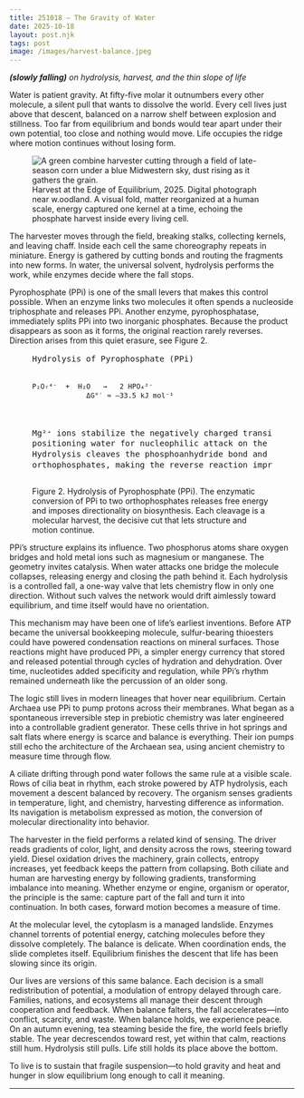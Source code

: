 ```yaml
---
title: 251018 – The Gravity of Water
date: 2025-10-18
layout: post.njk
tags: post
image: /images/harvest-balance.jpeg
---
```


**_(slowly falling)_**
*on hydrolysis, harvest, and the thin slope of life*

Water is patient gravity. At fifty-five molar it outnumbers every other molecule, a silent pull that wants to dissolve the world. Every cell lives just above that descent, balanced on a narrow shelf between explosion and stillness. Too far from equilibrium and bonds would tear apart under their own potential, too close and nothing would move. Life occupies the ridge where motion continues without losing form.

<figure>
  <img src="/images/harvest-balance.jpeg" alt="A green combine harvester cutting through a field of late-season corn under a blue Midwestern sky, dust rising as it gathers the grain.">
  <figcaption>
    Harvest at the Edge of Equilibrium, 2025. Digital photograph near w.oodland. A visual fold, matter reorganized at a human scale, energy captured one kernel at a time, echoing the phosphate harvest inside every living cell.
  </figcaption>
</figure>

The harvester moves through the field, breaking stalks, collecting kernels, and leaving chaff. Inside each cell the same choreography repeats in miniature. Energy is gathered by cutting bonds and routing the fragments into new forms. In water, the universal solvent, hydrolysis performs the work, while enzymes decide where the fall stops.

Pyrophosphate (PPi) is one of the small levers that makes this control possible. When an enzyme links two molecules it often spends a nucleoside triphosphate and releases PPi. Another enzyme, pyrophosphatase, immediately splits PPi into two inorganic phosphates. Because the product disappears as soon as it forms, the original reaction rarely reverses. Direction arises from this quiet erasure, see Figure 2.

<figure>
<pre style="font-family: monospace; font-size: 0.9rem; line-height: 1.3;">
Hydrolysis of Pyrophosphate (PPi)

    P₂O₇⁴⁻  +  H₂O   →   2 HPO₄²⁻
                 ΔG°′ ≈ –33.5 kJ mol⁻¹

Mg²⁺ ions stabilize the negatively charged transition state,
positioning water for nucleophilic attack on the bridging oxygen.
Hydrolysis cleaves the phosphoanhydride bond and yields two orthophosphates,
making the reverse reaction improbable in vivo.
</pre>
<figcaption>
Figure 2. Hydrolysis of Pyrophosphate (PPi). The enzymatic conversion of PPi to two orthophosphates releases free energy and imposes directionality on biosynthesis. Each cleavage is a molecular harvest, the decisive cut that lets structure and motion continue.
</figcaption>
</figure>

PPi’s structure explains its influence. Two phosphorus atoms share oxygen bridges and hold metal ions such as magnesium or manganese. The geometry invites catalysis. When water attacks one bridge the molecule collapses, releasing energy and closing the path behind it. Each hydrolysis is a controlled fall, a one-way valve that lets chemistry flow in only one direction. Without such valves the network would drift aimlessly toward equilibrium, and time itself would have no orientation.

This mechanism may have been one of life’s earliest inventions. Before ATP became the universal bookkeeping molecule, sulfur-bearing thioesters could have powered condensation reactions on mineral surfaces. Those reactions might have produced PPi, a simpler energy currency that stored and released potential through cycles of hydration and dehydration. Over time, nucleotides added specificity and regulation, while PPi’s rhythm remained underneath like the percussion of an older song.

The logic still lives in modern lineages that hover near equilibrium. Certain Archaea use PPi to pump protons across their membranes. What began as a spontaneous irreversible step in prebiotic chemistry was later engineered into a controllable gradient generator. These cells thrive in hot springs and salt flats where energy is scarce and balance is everything. Their ion pumps still echo the architecture of the Archaean sea, using ancient chemistry to measure time through flow.

A ciliate drifting through pond water follows the same rule at a visible scale. Rows of cilia beat in rhythm, each stroke powered by ATP hydrolysis, each movement a descent balanced by recovery. The organism senses gradients in temperature, light, and chemistry, harvesting difference as information. Its navigation is metabolism expressed as motion, the conversion of molecular directionality into behavior.

The harvester in the field performs a related kind of sensing. The driver reads gradients of color, light, and density across the rows, steering toward yield. Diesel oxidation drives the machinery, grain collects, entropy increases, yet feedback keeps the pattern from collapsing. Both ciliate and human are harvesting energy by following gradients, transforming imbalance into meaning. Whether enzyme or engine, organism or operator, the principle is the same: capture part of the fall and turn it into continuation. In both cases, forward motion becomes a measure of time.

At the molecular level, the cytoplasm is a managed landslide. Enzymes channel torrents of potential energy, catching molecules before they dissolve completely. The balance is delicate. When coordination ends, the slide completes itself. Equilibrium finishes the descent that life has been slowing since its origin.

Our lives are versions of this same balance. Each decision is a small redistribution of potential, a modulation of entropy delayed through care. Families, nations, and ecosystems all manage their descent through cooperation and feedback. When balance falters, the fall accelerates—into conflict, scarcity, and waste. When balance holds, we experience peace. On an autumn evening, tea steaming beside the fire, the world feels briefly stable. The year decrescendos toward rest, yet within that calm, reactions still hum. Hydrolysis still pulls. Life still holds its place above the bottom.

To live is to sustain that fragile suspension—to hold gravity and heat and hunger in slow equilibrium long enough to call it meaning.

---